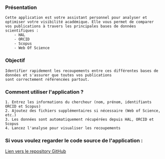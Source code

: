 ### Présentation
    Cette application est votre assistant personnel pour analyser et optimiser votre visibilité académique. Elle vous permet de comparer 
    vos publications à travers les principales bases de données scientifiques :
        - HAL
        - ORCID 
        - Scopus 
        - Web Of Science 

### Objectif
    Identifier rapidement les recoupements entre ces différentes bases de données et s'assurer que toutes vos publications 
    sont correctement référencées partout.

### Comment utiliser l'application ?
    1. Entrez les informations du chercheur (nom, prénom, identifiants ORCID et Scopus)
    2. Ajoutez des fichiers supplémentaires si nécessaire (Web of Science, etc.)
    3. Les données sont automatiquement récupérées depuis HAL, ORCID et Scopus
    4. Lancez l'analyse pour visualiser les recoupements

<div> 
    <h3> Si vous voulez regarder le code source de l'application :</h3>
</div>
<div>
    <a href="https://gitlab.dsi.universite-paris-saclay.fr/dibiso1/research-visibility-checker">Lien vers le repository GitHub</a>
</div>